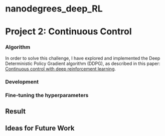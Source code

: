 # nanodegrees_deep_RL
# Project 2: Continuous Control

### Algorithm
In order to solve this challenge, I have explored and implemented the Deep Deterministic Policy Gradient algorithm (DDPG), as described in this paper: [Continuous control with deep reinforcement learning](https://arxiv.org/abs/1509.02971).

### Development


### Fine-tuning the hyperparameters


## Result


## Ideas for Future Work
